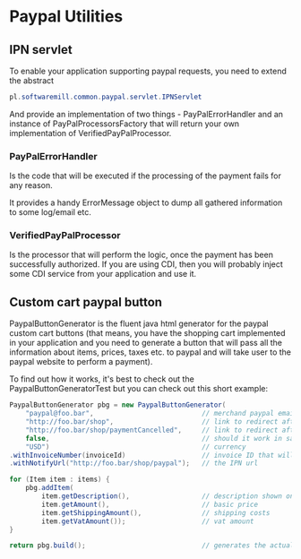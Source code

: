 # Paypal Utilities

## IPN servlet

To enable your application supporting paypal requests, you need to extend the abstract

```java
pl.softwaremill.common.paypal.servlet.IPNServlet
```

And provide an implementation of two things - PayPalErrorHandler and an instance of PayPalProcessorsFactory that will
return your own implementation of VerifiedPayPalProcessor.

### PayPalErrorHandler

Is the code that will be executed if the processing of the payment fails for any reason.

It provides a handy ErrorMessage object to dump all gathered information to some log/email etc.

### VerifiedPayPalProcessor

Is the processor that will perform the logic, once the payment has been successfully authorized. If you are using CDI,
 then you will probably inject some CDI service from your application and use it.

## Custom cart paypal button

PaypalButtonGenerator is the fluent java html generator for the paypal custom cart buttons
(that means, you have the shopping cart implemented in your application and you need to generate a button that will pass
all the information about items, prices, taxes etc. to paypal and will take user to the paypal website to perform a payment).

To find out how it works, it's best to check out the PaypalButtonGeneratorTest but you can check out this short example:

```java
PaypalButtonGenerator pbg = new PaypalButtonGenerator(
    "paypal@foo.bar",                           // merchand paypal email
    "http://foo.bar/shop",                      // link to redirect after successful transaction
    "http://foo.bar/shop/paymentCancelled",     // link to redirect after cancelled transaction
    false,                                      // should it work in sandbox?
    "USD")                                      // currency
.withInvoiceNumber(invoiceId)                   // invoice ID that will be passed back to IPN
.withNotifyUrl("http://foo.bar/shop/paypal");   // the IPN url

for (Item item : items) {
    pbg.addItem(
        item.getDescription(),                  // description shown on paypal
        item.getAmount(),                       // basic price
        item.getShippingAmount(),               // shipping costs
        item.getVatAmount());                   // vat amount
}

return pbg.build();                             // generates the actuall html
```
